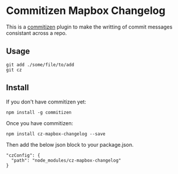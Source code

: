 # Commitizen Mapbox Changelog

This is a [commitizen](http://commitizen.github.io/cz-cli/) plugin to make the writting of commit messages consistant across a repo.

## Usage

```
git add ./some/file/to/add
git cz
```

## Install

If you don't have commitizen yet:

```
npm install -g commitizen
```

Once you have commitizen:

```
npm install cz-mapbox-changelog --save
```

Then add the below json block to your package.json.

```
"czConfig": {
  "path": "node_modules/cz-mapbox-changelog"
}
```